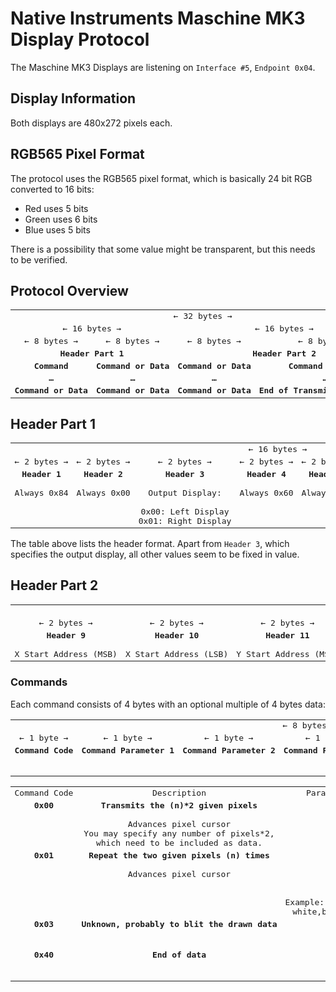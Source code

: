 # Native Instruments Maschine MK3 Display Protocol

The Maschine MK3 Displays are listening on `Interface #5`, `Endpoint 0x04`.

## Display Information

Both displays are 480x272 pixels each.

## RGB565 Pixel Format

The protocol uses the RGB565 pixel format, which is basically 24 bit RGB converted to
16 bits:

- Red uses 5 bits
- Green uses 6 bits
- Blue uses 5 bits

There is a possibility that some value might be transparent, but this needs to be verified.

## Protocol Overview

<table style="whitespace: nowrap;">
    <tr>
        <td colspan="4" style="white-space:nowrap;font-family:monospace;text-align: center;"> ← 32 bytes → </td>
    </tr>
    <tr>
        <td colspan="2" style="white-space:nowrap;font-family:monospace;text-align: center;"> ← 16 bytes → </td>
        <td colspan="2" style="white-space:nowrap;font-family:monospace;text-align: center;"> ← 16 bytes → </td>
    </tr>
    <tr>
        <td style="white-space:nowrap;font-family:monospace;text-align: center;"> ← 8 bytes → </td>
        <td style="white-space:nowrap;font-family:monospace;text-align: center;"> ← 8 bytes → </td>
        <td style="white-space:nowrap;font-family:monospace;text-align: center;"> ← 8 bytes → </td>
        <td style="white-space:nowrap;font-family:monospace;text-align: center;"> ← 8 bytes → </td>
    </tr>
    <tr valign="top">
        <td colspan="2" style="white-space:nowrap;font-family:monospace;text-align: center;">
            <b>Header Part 1</b>
        </td>
        <td colspan="2" style="white-space:nowrap;font-family:monospace;text-align: center;">
            <b>Header Part 2</b>
        </td>
    </tr>
    <tr valign="top">
        <td style="white-space:nowrap;font-family:monospace;text-align: center;">
            <b>Command</b>
        </td>
        <td style="white-space:nowrap;font-family:monospace;text-align: center;">
            <b>Command or Data</b>
        </td>
        <td style="white-space:nowrap;font-family:monospace;text-align: center;">
            <b>Command or Data</b>
        </td>
        <td style="white-space:nowrap;font-family:monospace;text-align: center;">
            <b>Command or Data</b>
        </td>
    </tr>
    <tr valign="top">
        <td style="white-space:nowrap;font-family:monospace;text-align: center;">
            <b>…</b>
        </td>
        <td style="white-space:nowrap;font-family:monospace;text-align: center;">
            <b>…</b>
        </td>
        <td style="white-space:nowrap;font-family:monospace;text-align: center;">
            <b>…</b>
        </td>
        <td style="white-space:nowrap;font-family:monospace;text-align: center;">
            <b>…</b>
        </td>
    </tr>
    <tr valign="top">
        <td style="white-space:nowrap;font-family:monospace;text-align: center;">
            <b>Command or Data</b>
        </td>
        <td style="white-space:nowrap;font-family:monospace;text-align: center;">
            <b>Command or Data</b>
        </td>
        <td style="white-space:nowrap;font-family:monospace;text-align: center;">
            <b>Command or Data</b>
        </td>
        <td style="white-space:nowrap;font-family:monospace;text-align: center;">
            <b>End of Transmission Command</b>
        </td>
    </tr>
</table>

## Header Part 1

<table style="whitespace: nowrap;">
    <tr>
        <td colspan="8" style="white-space:nowrap;font-family:monospace;text-align: center;"> ← 16 bytes → </td>
    </tr>
    <tr>
        <td style="white-space:nowrap;font-family:monospace;text-align: center;"> ← 2 bytes → </td>
        <td style="white-space:nowrap;font-family:monospace;text-align: center;"> ← 2 bytes → </td>
        <td style="white-space:nowrap;font-family:monospace;text-align: center;"> ← 2 bytes → </td>
        <td style="white-space:nowrap;font-family:monospace;text-align: center;"> ← 2 bytes → </td>
        <td style="white-space:nowrap;font-family:monospace;text-align: center;"> ← 2 bytes → </td>
        <td style="white-space:nowrap;font-family:monospace;text-align: center;"> ← 2 bytes → </td>
        <td style="white-space:nowrap;font-family:monospace;text-align: center;"> ← 2 bytes → </td>
        <td style="white-space:nowrap;font-family:monospace;text-align: center;"> ← 2 bytes → </td>
    </tr>
    <tr valign="top">
        <td style="white-space:nowrap;font-family:monospace;text-align: center;">
            <b>Header 1</b><br/><br/>
            Always 0x84
        </td>
        <td style="white-space:nowrap;font-family:monospace;text-align: center;">
            <b>Header 2</b><br/><br/>
            Always 0x00
        </td>
        <td style="white-space:nowrap;font-family:monospace;text-align: center;">
            <b>Header 3</b><br/><br/>
            Output Display:<br/><br/>
            0x00: Left Display<br/>
            0x01: Right Display
        </td>
        <td style="white-space:nowrap;font-family:monospace;text-align: center;">
            <b>Header 4</b><br/><br/>
            Always 0x60
        </td>
        <td style="white-space:nowrap;font-family:monospace;text-align: center;">
            <b>Header 5</b><br/><br/>
            Always 0x00
        </td>
        <td style="white-space:nowrap;font-family:monospace;text-align: center;">
            <b>Header 6</b><br/><br/>
            Always 0x00
        </td>
        <td style="white-space:nowrap;font-family:monospace;text-align: center;">
            <b>Header 7</b><br/><br/>
            Always 0x00
        </td>
        <td style="white-space:nowrap;font-family:monospace;text-align: center;">
            <b>Header 8</b><br/><br/>
            Always 0x00
        </td>
    </tr>
</table>

The table above lists the header format. Apart from `Header 3`, which specifies the output display,
all other values seem to be fixed in value.

## Header Part 2
<table style="whitespace: nowrap;">
    <tr>
        <td colspan="8" style="white-space:nowrap;font-family:monospace;text-align: center;"> ← 16 bytes → </td>
    </tr>
    <tr>
        <td style="white-space:nowrap;font-family:monospace;text-align: center;"> ← 2 bytes → </td>
        <td style="white-space:nowrap;font-family:monospace;text-align: center;"> ← 2 bytes → </td>
        <td style="white-space:nowrap;font-family:monospace;text-align: center;"> ← 2 bytes → </td>
        <td style="white-space:nowrap;font-family:monospace;text-align: center;"> ← 2 bytes → </td>
        <td style="white-space:nowrap;font-family:monospace;text-align: center;"> ← 2 bytes → </td>
        <td style="white-space:nowrap;font-family:monospace;text-align: center;"> ← 2 bytes → </td>
        <td style="white-space:nowrap;font-family:monospace;text-align: center;"> ← 2 bytes → </td>
        <td style="white-space:nowrap;font-family:monospace;text-align: center;"> ← 2 bytes → </td>
    </tr>
    <tr valign="top">
        <td style="white-space:nowrap;font-family:monospace;text-align: center;">
            <b>Header 9</b><br/><br/>
            X Start Address (MSB)
        </td>
        <td style="white-space:nowrap;font-family:monospace;text-align: center;">
            <b>Header 10</b><br/><br/>
            X Start Address (LSB)
        </td>
        <td style="white-space:nowrap;font-family:monospace;text-align: center;">
            <b>Header 11</b><br/><br/>
            Y Start Address (MSB)
        </td>
        <td style="white-space:nowrap;font-family:monospace;text-align: center;">
            <b>Header 12</b><br/><br/>
            Y Start Address (LSB)
        </td>
        <td style="white-space:nowrap;font-family:monospace;text-align: center;">
            <b>Header 13</b><br/><br/>
            Width (MSB)
        </td>
        <td style="white-space:nowrap;font-family:monospace;text-align: center;">
            <b>Header 14</b><br/><br/>
            Width (LSB)
        </td>
        <td style="white-space:nowrap;font-family:monospace;text-align: center;">
            <b>Header 15</b><br/><br/>
            Height (MSB)
        </td>
        <td style="white-space:nowrap;font-family:monospace;text-align: center;">
            <b>Header 16</b><br/><br/>
            Height (LSB)
        </td>
    </tr>
</table>

### Commands

Each command consists of 4 bytes with an optional multiple of 4 bytes data:

<table style="whitespace: nowrap;">
    <tr>
        <td colspan="8" style="white-space:nowrap;font-family:monospace;text-align: center;"> ← 8 bytes → </td>
    </tr>
    <tr>
        <td style="white-space:nowrap;font-family:monospace;text-align: center;"> ← 1 byte → </td>
        <td style="white-space:nowrap;font-family:monospace;text-align: center;"> ← 1 byte → </td>
        <td style="white-space:nowrap;font-family:monospace;text-align: center;"> ← 1 byte → </td>
        <td style="white-space:nowrap;font-family:monospace;text-align: center;"> ← 1 byte → </td>
        <td style="white-space:nowrap;font-family:monospace;text-align: center;"> ← 1 byte → </td>
        <td style="white-space:nowrap;font-family:monospace;text-align: center;"> ← 1 byte → </td>
        <td style="white-space:nowrap;font-family:monospace;text-align: center;"> ← 1 byte → </td>
        <td style="white-space:nowrap;font-family:monospace;text-align: center;"> ← 1 byte → </td>
        <td style="white-space:nowrap;font-family:monospace;text-align: center;"> ← 1 byte → </td>
        <td style="white-space:nowrap;font-family:monospace;text-align: center;"> ← 1 byte → </td>
        <td style="white-space:nowrap;font-family:monospace;text-align: center;"> ← 1 byte → </td>
        <td style="white-space:nowrap;font-family:monospace;text-align: center;"> ← 1 byte → </td>
    </tr>
    <tr valign="top">
        <td style="white-space:nowrap;font-family:monospace;text-align: center;">
            <b>Command Code</b><br/><br/>
        </td>
        <td style="white-space:nowrap;font-family:monospace;text-align: center;">
            <b>Command Parameter 1</b><br/><br/>
        </td>
        <td style="white-space:nowrap;font-family:monospace;text-align: center;">
            <b>Command Parameter 2</b><br/><br/>
        </td>
        <td style="white-space:nowrap;font-family:monospace;text-align: center;">
            <b>Command Parameter 3</b><br/><br/>
        </td>
        <td style="white-space:nowrap;font-family:monospace;text-align: center;">
            <b>Data 1</b><br/><br/>
            Optional
        </td>
        <td style="white-space:nowrap;font-family:monospace;text-align: center;">
            <b>Data 2</b><br/><br/>
            Optional
        </td>
        <td style="white-space:nowrap;font-family:monospace;text-align: center;">
            <b>Data 3</b><br/><br/>
            Optional
        </td>
        <td style="white-space:nowrap;font-family:monospace;text-align: center;">
            <b>Data 4</b><br/><br/>
            Optional
        </td>
        <td style="white-space:nowrap;font-family:monospace;text-align: center;">
            <b>Data n+1</b><br/><br/>
            Optional
        </td>
        <td style="white-space:nowrap;font-family:monospace;text-align: center;">
            <b>Data n+2</b><br/><br/>
            Optional
        </td>
        <td style="white-space:nowrap;font-family:monospace;text-align: center;">
            <b>Data n+3</b><br/><br/>
            Optional
        </td>
        <td style="white-space:nowrap;font-family:monospace;text-align: center;">
            <b>Data n+4</b><br/><br/>
            Optional
        </td>
    </tr>
</table>

<table style="whitespace: nowrap;">
    <tr>
        <td style="white-space:nowrap;font-family:monospace;text-align: center;"> Command Code </td>
        <td style="white-space:nowrap;font-family:monospace;text-align: center;"> Description </td>
        <td style="white-space:nowrap;font-family:monospace;text-align: center;"> Parameter 1 </td>
        <td style="white-space:nowrap;font-family:monospace;text-align: center;"> Parameter 2 </td>
        <td style="white-space:nowrap;font-family:monospace;text-align: center;"> Parameter 3 </td>
        <td style="white-space:nowrap;font-family:monospace;text-align: center;"> Data 1 </td>
        <td style="white-space:nowrap;font-family:monospace;text-align: center;"> Data 2 </td>
        <td style="white-space:nowrap;font-family:monospace;text-align: center;"> Data 3 </td>
        <td style="white-space:nowrap;font-family:monospace;text-align: center;"> Data 4 </td>
    </tr>
    <tr valign="top">
        <td style="white-space:nowrap;font-family:monospace;text-align: center;">
            <b>0x00</b>
        </td>
        <td style="white-space:nowrap;font-family:monospace;text-align: center;">
            <b>Transmits the (n)*2 given pixels</b><br/><br/>
            Advances pixel cursor<br/>
            You may specify any number of pixels*2,<br/>
            which need to be included as data.
        </td>
        <td colspan="3" style="white-space:nowrap;font-family:monospace;text-align: center;">
            <b>24 bit integer</b><br/>
            MSB in Parameter 1<br/>
            LSB in Parameter 3
        </td>
        <td colspan="2" style="white-space:nowrap;font-family:monospace;text-align: center;">
            <b>First Pixel</b><br/>
            RGB565 Format
        </td>
        <td colspan="2" style="white-space:nowrap;font-family:monospace;text-align: center;">
            <b>Second Pixel</b><br/>
            RGB565 Format
        </td>
    </tr>
    <tr valign="top">
        <td style="white-space:nowrap;font-family:monospace;text-align: center;">
            <b>0x01</b>
        </td>
        <td style="white-space:nowrap;font-family:monospace;text-align: center;">
            <b>Repeat the two given pixels (n) times</b><br/><br/>
            Advances pixel cursor
        </td>
        <td colspan="3" style="white-space:nowrap;font-family:monospace;text-align: center;">
            <b>Number of (n) repetitions</b><br/>
            24 bit integer<br/>
            MSB in Parameter 1<br/>
            LSB in Parameter 3<br/><br/>
            Example: If you transmit white,black 5 times, you end up with:<br/>
            white,black,white,black,white,black,white,black,white,black
        </td>
        <td colspan="2" style="white-space:nowrap;font-family:monospace;text-align: center;">
            <b>First Pixel</b><br/>
            RGB565 Format
        </td>
        <td colspan="2" style="white-space:nowrap;font-family:monospace;text-align: center;">
            <b>Second Pixel</b><br/>
            RGB565 Format
        </td>
    </tr>
    <tr valign="top">
        <td style="white-space:nowrap;font-family:monospace;text-align: center;">
            <b>0x03</b>
        </td>
        <td style="white-space:nowrap;font-family:monospace;text-align: center;">
            <b>Unknown, probably to blit the drawn data </b><br/><br/>
        </td>
        <td colspan="3" style="white-space:nowrap;font-family:monospace;text-align: center;">
            <b>Unknown</b><br/>
            Must be 0x00 each<br/>
            Mandatory
        </td>
        <td colspan="4" style="white-space:nowrap;font-family:monospace;text-align: center;">
            <b>Not used</b><br/>
            Must not be present
        </td>
    </tr>
    <tr valign="top">
        <td style="white-space:nowrap;font-family:monospace;text-align: center;">
            <b>0x40</b>
        </td>
        <td style="white-space:nowrap;font-family:monospace;text-align: center;">
            <b>End of data</b><br/><br/>
        </td>
        <td colspan="3" style="white-space:nowrap;font-family:monospace;text-align: center;">
            <b>Not used</b><br/>
            Mandatory<br/>
            Must be 0x00 each
        </td>
        <td colspan="4" style="white-space:nowrap;font-family:monospace;text-align: center;">
            <b>Not used</b><br/>
            Must not be present
        </td>
    </tr>
</table>


